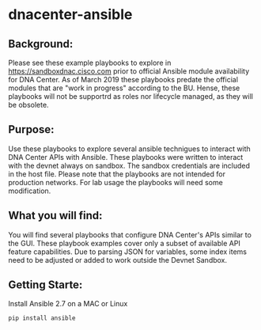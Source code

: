 # dnacenter-ansible

## Background:
Please see these example playbooks to explore in https://sandboxdnac.cisco.com prior to official Ansible module availability for DNA Center. As of March 2019 these playbooks predate the official modules that are "work in progress" according to the BU.
Hense, these playbooks will not be supportrd as roles nor lifecycle managed, as they will be obsolete. 

## Purpose: 
Use these playbooks to explore several ansible technigues to interact with DNA Center APIs with Ansible. These playbooks were written to interact with the devnet always on sandbox. The sandbox credentials are included in the host file. Please note that the playbooks are not intended for production networks. For lab usage the playbooks will need some modification.

## What you will find:
You will find several playbooks that configure DNA Center's APIs similar to the GUI. These playbook examples cover only a subset of available API feature capabilities. Due to parsing JSON for variables, some index items need to be adjusted or added to work outside the Devnet Sandbox.

## Getting Starte:

Install Ansible 2.7 on a MAC or Linux
```
pip install ansible
```






